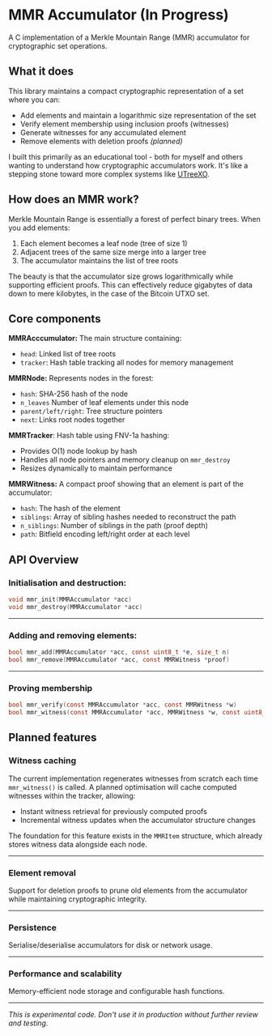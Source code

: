 # MMR Accumulator (In Progress)

A C implementation of a Merkle Mountain Range (MMR) accumulator for cryptographic set operations.

## What it does

This library maintains a compact cryptographic representation of a set where you can:
- Add elements and maintain a logarithmic size representation of the set
- Verify element membership using inclusion proofs (witnesses)
- Generate witnesses for any accumulated element
- Remove elements with deletion proofs  _(planned)_

I built this primarily as an educational tool - both for myself and others wanting to understand how cryptographic accumulators work. It's like a stepping stone toward more complex systems like [UTreeXO](https://github.com/utreexo/utreexo).

## How does an MMR work?

Merkle Mountain Range is essentially a forest of perfect binary trees. When you add elements:

1. Each element becomes a leaf node (tree of size 1)
2. Adjacent trees of the same size merge into a larger tree
3. The accumulator maintains the list of tree roots

The beauty is that the accumulator size grows logarithmically while supporting efficient proofs. This can effectively reduce gigabytes of data down to mere kilobytes, in the case of the Bitcoin UTXO set.

## Core components

**MMRAcccumulator:** The main structure containing:
- `head`: Linked list of tree roots
- `tracker`: Hash table tracking all nodes for memory management

**MMRNode:** Represents nodes in the forest:
- `hash`: SHA-256 hash of the node
- `n_leaves` Number of leaf elements under this node
- `parent/left/right`: Tree structure pointers
- `next`: Links root nodes together

**MMRTracker**: Hash table using FNV-1a hashing:
- Provides O(1) node lookup by hash
- Handles all node pointers and memory cleanup on `mmr_destroy`
- Resizes dynamically to maintain performance

**MMRWitness:** A compact proof showing that an element is part of the accumulator:
- `hash`: The hash of the element
- `siblings`: Array of sibling hashes needed to reconstruct the path
- `n_siblings`: Number of siblings in the path (proof depth)
- `path`: Bitfield encoding left/right order at each level

## API Overview

### Initialisation and destruction:

```c
void mmr_init(MMRAccumulator *acc)
void mmr_destroy(MMRAccumulator *acc)
```

---

### Adding and removing elements:

```c
bool mmr_add(MMRAccumulator *acc, const uint8_t *e, size_t n)
bool mmr_remove(MMRAccumulator *acc, const MMRWitness *proof)
```

---

### Proving membership

```c
bool mmr_verify(const MMRAccumulator *acc, const MMRWitness *w)
bool mmr_witness(const MMRAccumulator *acc, MMRWitness *w, const uint8_t *e, size_t n)
```

## Planned features

### Witness caching

The current implementation regenerates witnesses from scratch each time `mmr_witness()` is called. A planned optimisation will cache computed witnesses within the tracker, allowing:

- Instant witness retrieval for previously computed proofs
- Incremental witness updates when the accumulator structure changes

The foundation for this feature exists in the  `MMRItem`  structure, which already stores witness data alongside each node.

---

### Element removal

Support for deletion proofs to prune old elements from the accumulator while maintaining cryptographic integrity.

---

### Persistence

Serialise/deserialise accumulators for disk or network usage.

---

### Performance and scalability

Memory-efficient node storage and configurable hash functions.

---

_This is experimental code. Don't use it in production without further review and testing._
